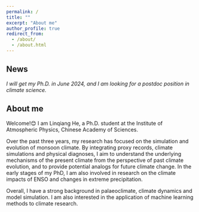 ```yaml
---
permalink: /
title: ""
excerpt: "About me"
author_profile: true
redirect_from: 
  - /about/
  - /about.html
---
```



## News

*I will get my Ph.D. in  June 2024, and I am looking for a postdoc position in climate science.*


## About me

Welcome!:blush: I am Linqiang He, a Ph.D. student at the Institute of Atmospheric Physics, Chinese Academy of Sciences. 

Over the past three years, my research has focused on the simulation and evolution of monsoon climate. By integrating proxy records, climate simulations and physical diagnoses, I aim to understand the underlying mechanisms of the present climate from the perspective of past climate evolution, and to provide potential analogs for future climate change. In the early stages of my PhD, I am also involved in research on the climate impacts of ENSO and changes in extreme precipitation. 

Overall, I have a strong background in palaeoclimate, climate dynamics and model simulation. I am also interested in the application of machine learning methods to climate research.


<script>
document.write("Last modifid at: "+document.lastModified+"" )
</script>


<!--
<a href="https://info.flagcounter.com/21GO"><img src="https://s01.flagcounter.com/map/21GO/size_s/txt_000000/border_CCCCCC/pageviews_1/viewers_0/flags_0/" alt="Flag Counter" border="0"></a>
-->
